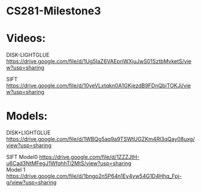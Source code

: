 # CS281-Milestone3
# Videos: 
DISK-LIGHTGLUE
https://drive.google.com/file/d/1Ug5IaZ6VAEpriWXjuJwS01SztbMvketS/view?usp=sharing 

SIFT
https://drive.google.com/file/d/10yeVLxtqkn0A1GKjezdB9FDnQbiTOKJj/view?usp=sharing

# Models: 
DISK+LIGHTGLUE
https://drive.google.com/file/d/1WBQg5aq9a9TSWtUGZKm4Rl3qQay08uxg/view?usp=sharing

SIFT
Model0
https://drive.google.com/file/d/1ZZZJtH-u6Cad3NtMFegJ1WfqhhTi2MtS/view?usp=sharing    
Model 1
https://drive.google.com/file/d/1bngo2n5P64n1Ey4yw54G1D4Hhq_Fpj-g/view?usp=sharing
